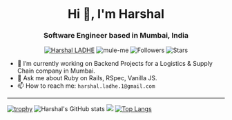 <h1 align="center">Hi 👋, I'm Harshal</h1>
<h3 align="center">Software Engineer based in Mumbai, India</h3>
<div align="center">
  
  [![Harshal LADHE](https://img.shields.io/badge/Harshal-LADHE-blue.svg)](https://shields.io/)
  <img src="https://komarev.com/ghpvc/?username=shivam091&label=Profile%20views&color=0e75b6&style=flat" alt="mule-me" /> 
  ![Followers](https://img.shields.io/github/followers/shivam091) 
  ![Stars](https://img.shields.io/github/stars/shivam091?label=Profile%20Stars&logo=Profile%20stars) 

</div>


- 🔭  I’m currently working on Backend Projects for a Logistics & Supply Chain company in Mumbai.
- 💬 Ask me about Ruby on Rails, RSpec, Vanilla JS.
- 📫 How to reach me: `harshal.ladhe.1@gmail.com`

------------------------------

[![trophy](https://github-profile-trophy.vercel.app/?username=shivam091&margin-w=8)](https://github.com/ryo-ma/github-profile-trophy)
![Harshal's GitHub stats](https://github-readme-stats.vercel.app/api?username=shivam091&show_icons=true&include_all_commits=true&count_private=true&show=reviews,discussions_started,discussions_answered,prs_merged,prs_merged_percentage)
![](https://github-readme-streak-stats.herokuapp.com/?user=shivam091&theme=light&hide_border=false)
[![Top Langs](https://github-readme-stats.vercel.app/api/top-langs/?username=shivam091&layout=pie)](https://github.com/anuraghazra/github-readme-stats)
